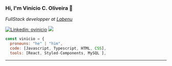 ### Hi, I'm Vinício C. Oliveira 👋



<p><em>FullStack developper at <a href="http://www.labenu.com.br">Labenu</a></em></p>


[![Linkedin: ovinicio](https://img.shields.io/badge/-ovinicio-blue?style=flat-square&logo=Linkedin&logoColor=white&link=https://www.linkedin.com/in/vinicio-cassimiro/)](https://www.linkedin.com/in/vinicio-cassimiro/)
<a href="mailto:vinicio.cassimiro@gmail.com"> 
<img src= "https://img.shields.io/badge/Gmail-D14836?style=for-the-badge&logo=gmail&logoColor=white" />




```javascript
const vinicio = {
  pronouns: "he" | "him",
  code: [Javascript, Typescript, HTML, CSS],
  tools: [React, Styled-Components, MySQL ],


```


---


